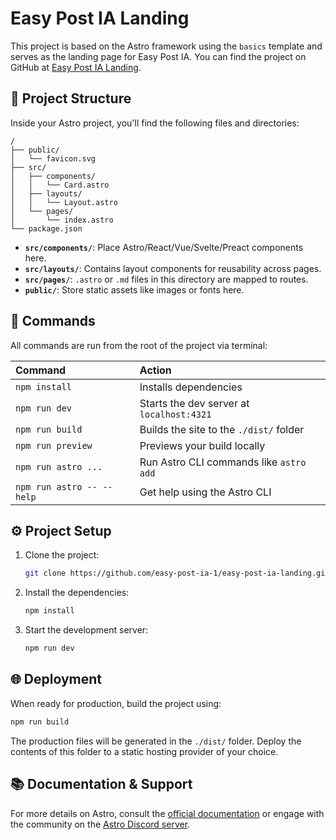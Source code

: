 # Easy Post IA Landing

This project is based on the Astro framework using the `basics` template and serves as the landing page for Easy Post IA. You can find the project on GitHub at [Easy Post IA Landing](https://github.com/easy-post-ia-1/easy-post-ia-landing/organization).

## 🚀 Project Structure

Inside your Astro project, you'll find the following files and directories:

```text
/
├── public/
│   └── favicon.svg
├── src/
│   ├── components/
│   │   └── Card.astro
│   ├── layouts/
│   │   └── Layout.astro
│   └── pages/
│       └── index.astro
└── package.json
```

- **`src/components/`**: Place Astro/React/Vue/Svelte/Preact components here.
- **`src/layouts/`**: Contains layout components for reusability across pages.
- **`src/pages/`**: `.astro` or `.md` files in this directory are mapped to routes.
- **`public/`**: Store static assets like images or fonts here.

## 🧞 Commands

All commands are run from the root of the project via terminal:

| Command                   | Action                                    |
| :------------------------ | :---------------------------------------- |
| `npm install`             | Installs dependencies                     |
| `npm run dev`             | Starts the dev server at `localhost:4321` |
| `npm run build`           | Builds the site to the `./dist/` folder   |
| `npm run preview`         | Previews your build locally               |
| `npm run astro ...`       | Run Astro CLI commands like `astro add`   |
| `npm run astro -- --help` | Get help using the Astro CLI              |

## ⚙️ Project Setup

1. Clone the project:

   ```sh
   git clone https://github.com/easy-post-ia-1/easy-post-ia-landing.git
   ```

2. Install the dependencies:

   ```sh
   npm install
   ```

3. Start the development server:

   ```sh
   npm run dev
   ```

## 🌐 Deployment

When ready for production, build the project using:

```sh
npm run build
```

The production files will be generated in the `./dist/` folder. Deploy the contents of this folder to a static hosting provider of your choice.

## 📚 Documentation & Support

For more details on Astro, consult the [official documentation](https://docs.astro.build) or engage with the community on the [Astro Discord server](https://astro.build/chat).
